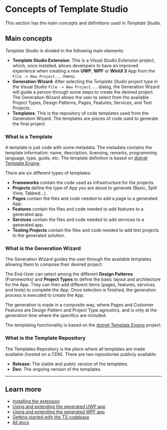 # Concepts of Template Studio

This section has the main concepts and definitions used in *Template Studio*.

## Main concepts

*Template Studio* is divided in the following main elements:

- **Template Studio Extension**: This is a *Visual Studio Extension* project, which, once installed, allows developers to have an improved experience when creating a new **UWP**, **WPF** or **WinUI 3** App from the `File -> New Project...` menu.
- **Generation Wizard**: After selecting the *Template Studio* project type in the Visual Studio `File -> New Project...` dialog, the Generation Wizard will guide a person through some steps to create the desired project. The Generation Wizard allows the user to select from the available Project Types, Design Patterns, Pages, Features, Services, and Test Projects.
- **Templates**: This is the repository of code templates used from the Generation Wizard. The templates are pieces of code used to generate the final project.

### What is a Template

A template is just code with some metadata. The metadata contains the template information: name, description, licensing, remarks, programming language, type, guids, etc. The template definition is based on [dotnet Template Engine](https://github.com/dotnet/templating).

There are six different types of templates:

- **Frameworks** contain the code used as infrastructure for the projects.
- **Projects** define the type of App you are about to generate (Basic, Split View, Tabbed...).
- **Pages** contain the files and code needed to add a page to a generated App.
- **Features** contain the files and code needed to add features to a generated app.
- **Services** contain the files and code needed to add services to a generated app.
- **Testing Projects** contain the files and code needed to add test projects to the generated solution.

### What is the Generation Wizard

The Generation Wizard guides the user through the available templates allowing them to compose their desired project.

The End-User can select among the different **Design Patterns** (Frameworks) and **Project Types** to define the basic layout and architecture for the App. They can then add different items (pages, features, services, and tests) to complete the App. Once selection is finished, the generation process is executed to create the App.

The generation is made in a composite way, where Pages and Customer Features are Design Pattern and Project Type agnostics, and is only at the generation time where the specifics are included.

The templating functionality is based on the [dotnet Template Engine](https://github.com/dotnet/templating) project.

### What is the Template Repository

The Templates Repository is the place where all templates are made available (hosted on a CDN). There are two repositories publicly available:

- **Release:** The stable and public version of the templates.
- **Dev:** The ongoing version of the templates.

---

## Learn more

- [Installing the extension](./getting-started-extension.md)
- [Using and extending the generated UWP app](./UWP/getting-started-endusers.md)
- [Using and extending the generated WPF app](./WPF/getting-started-endusers.md)
- [Getting started with the TS codebase](./getting-started-developers.md)
- [All docs](./readme.md)
